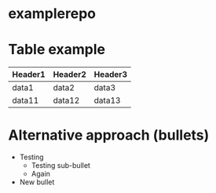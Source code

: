# examplerepo

# Table example

|Header1 |Header2  | Header3|
--- | --- | ---
|data1|data2|data3|
|data11|data12|data13|


# Alternative approach (bullets)
* Testing
  * Testing sub-bullet
  * Again
* New bullet
